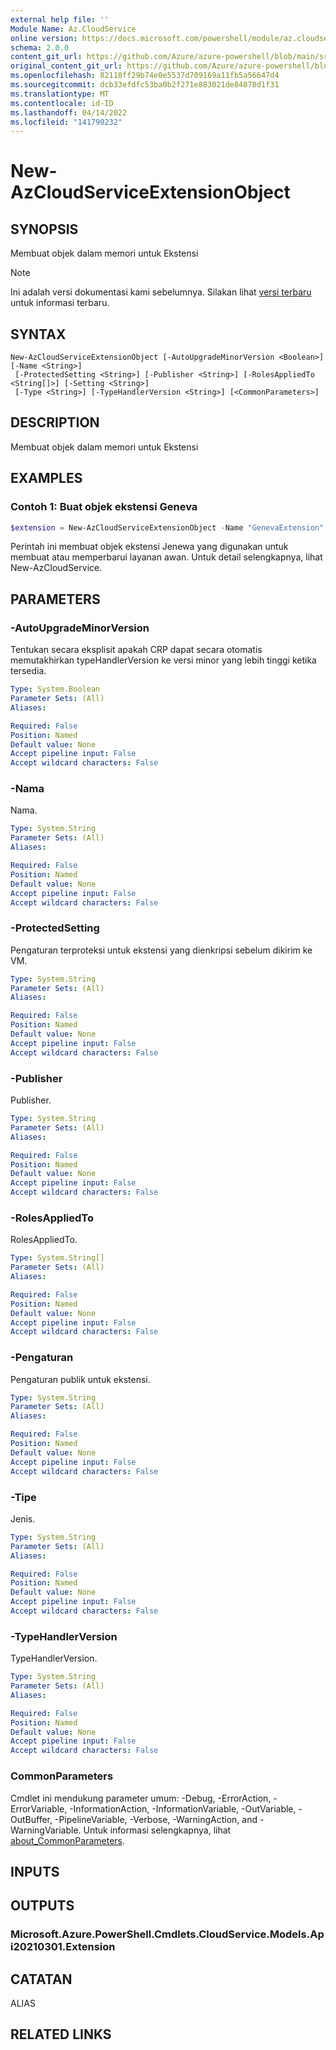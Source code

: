 ```yaml
---
external help file: ''
Module Name: Az.CloudService
online version: https://docs.microsoft.com/powershell/module/az.cloudservice/new-azcloudserviceextensionobject
schema: 2.0.0
content_git_url: https://github.com/Azure/azure-powershell/blob/main/src/CloudService/help/New-AzCloudServiceExtensionObject.md
original_content_git_url: https://github.com/Azure/azure-powershell/blob/main/src/CloudService/help/New-AzCloudServiceExtensionObject.md
ms.openlocfilehash: 82118ff29b74e0e5537d709169a11fb5a56647d4
ms.sourcegitcommit: dcb33efdfc53ba0b2f271e883021de84878d1f31
ms.translationtype: MT
ms.contentlocale: id-ID
ms.lasthandoff: 04/14/2022
ms.locfileid: "141790232"
---
```

# New-AzCloudServiceExtensionObject

## SYNOPSIS
Membuat objek dalam memori untuk Ekstensi

> [!NOTE]
>Ini adalah versi dokumentasi kami sebelumnya. Silakan lihat [versi terbaru](/powershell/module/az.cloudservice/new-azcloudserviceextensionobject) untuk informasi terbaru.

## SYNTAX

```
New-AzCloudServiceExtensionObject [-AutoUpgradeMinorVersion <Boolean>] [-Name <String>]
 [-ProtectedSetting <String>] [-Publisher <String>] [-RolesAppliedTo <String[]>] [-Setting <String>]
 [-Type <String>] [-TypeHandlerVersion <String>] [<CommonParameters>]
```

## DESCRIPTION
Membuat objek dalam memori untuk Ekstensi

## EXAMPLES

### Contoh 1: Buat objek ekstensi Geneva
```powershell
$extension = New-AzCloudServiceExtensionObject -Name "GenevaExtension" -Publisher "Microsoft.Azure.Geneva" -Type "GenevaMonitoringPaaS" -TypeHandlerVersion "2.14.0.2"
```

Perintah ini membuat objek ekstensi Jenewa yang digunakan untuk membuat atau memperbarui layanan awan.
Untuk detail selengkapnya, lihat New-AzCloudService.

## PARAMETERS

### -AutoUpgradeMinorVersion
Tentukan secara eksplisit apakah CRP dapat secara otomatis memutakhirkan typeHandlerVersion ke versi minor yang lebih tinggi ketika tersedia.

```yaml
Type: System.Boolean
Parameter Sets: (All)
Aliases:

Required: False
Position: Named
Default value: None
Accept pipeline input: False
Accept wildcard characters: False
```

### -Nama
Nama.

```yaml
Type: System.String
Parameter Sets: (All)
Aliases:

Required: False
Position: Named
Default value: None
Accept pipeline input: False
Accept wildcard characters: False
```

### -ProtectedSetting
Pengaturan terproteksi untuk ekstensi yang dienkripsi sebelum dikirim ke VM.

```yaml
Type: System.String
Parameter Sets: (All)
Aliases:

Required: False
Position: Named
Default value: None
Accept pipeline input: False
Accept wildcard characters: False
```

### -Publisher
Publisher.

```yaml
Type: System.String
Parameter Sets: (All)
Aliases:

Required: False
Position: Named
Default value: None
Accept pipeline input: False
Accept wildcard characters: False
```

### -RolesAppliedTo
RolesAppliedTo.

```yaml
Type: System.String[]
Parameter Sets: (All)
Aliases:

Required: False
Position: Named
Default value: None
Accept pipeline input: False
Accept wildcard characters: False
```

### -Pengaturan
Pengaturan publik untuk ekstensi.

```yaml
Type: System.String
Parameter Sets: (All)
Aliases:

Required: False
Position: Named
Default value: None
Accept pipeline input: False
Accept wildcard characters: False
```

### -Tipe
Jenis.

```yaml
Type: System.String
Parameter Sets: (All)
Aliases:

Required: False
Position: Named
Default value: None
Accept pipeline input: False
Accept wildcard characters: False
```

### -TypeHandlerVersion
TypeHandlerVersion.

```yaml
Type: System.String
Parameter Sets: (All)
Aliases:

Required: False
Position: Named
Default value: None
Accept pipeline input: False
Accept wildcard characters: False
```

### CommonParameters
Cmdlet ini mendukung parameter umum: -Debug, -ErrorAction, -ErrorVariable, -InformationAction, -InformationVariable, -OutVariable, -OutBuffer, -PipelineVariable, -Verbose, -WarningAction, and -WarningVariable. Untuk informasi selengkapnya, lihat [about_CommonParameters](http://go.microsoft.com/fwlink/?LinkID=113216).

## INPUTS

## OUTPUTS

### Microsoft.Azure.PowerShell.Cmdlets.CloudService.Models.Api20210301.Extension

## CATATAN

ALIAS

## RELATED LINKS

